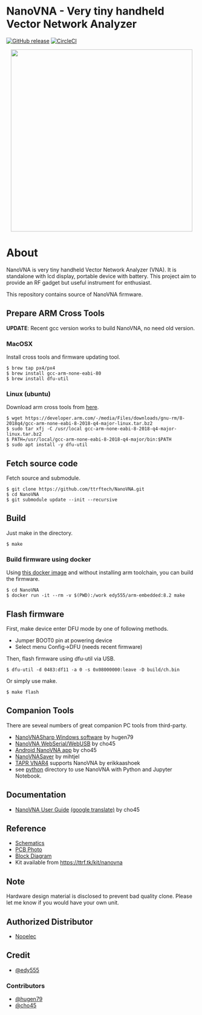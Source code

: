 NanoVNA - Very tiny handheld Vector Network Analyzer
==========================================================

[![GitHub release](http://img.shields.io/github/release/ttrftech/NanoVNA.svg?style=flat)][release]
[![CircleCI](https://circleci.com/gh/ttrftech/NanoVNA.svg?style=shield)](https://circleci.com/gh/ttrftech/NanoVNA)

[release]: https://github.com/ttrftech/NanoVNA/releases

<div align="center">
<img src="/doc/nanovna.jpg" width="480px">
</div>

# About

NanoVNA is very tiny handheld Vector Network Analyzer (VNA). It is
standalone with lcd display, portable device with battery. This
project aim to provide an RF gadget but useful instrument for
enthusiast.

This repository contains source of NanoVNA firmware.

## Prepare ARM Cross Tools

**UPDATE**: Recent gcc version works to build NanoVNA, no need old version.

### MacOSX

Install cross tools and firmware updating tool.

    $ brew tap px4/px4
    $ brew install gcc-arm-none-eabi-80
    $ brew install dfu-util

### Linux (ubuntu)

Download arm cross tools from [here](https://developer.arm.com/tools-and-software/open-source-software/developer-tools/gnu-toolchain/gnu-rm/downloads).

    $ wget https://developer.arm.com/-/media/Files/downloads/gnu-rm/8-2018q4/gcc-arm-none-eabi-8-2018-q4-major-linux.tar.bz2
    $ sudo tar xfj -C /usr/local gcc-arm-none-eabi-8-2018-q4-major-linux.tar.bz2
    $ PATH=/usr/local/gcc-arm-none-eabi-8-2018-q4-major/bin:$PATH
    $ sudo apt install -y dfu-util

## Fetch source code

Fetch source and submodule.

    $ git clone https://github.com/ttrftech/NanoVNA.git
    $ cd NanoVNA
    $ git submodule update --init --recursive

## Build

Just make in the directory.

    $ make

### Build firmware using docker

Using [this docker image](https://hub.docker.com/r/edy555/arm-embedded) and without installing arm toolchain, you can build the firmware.

    $ cd NanoVNA
    $ docker run -it --rm -v $(PWD):/work edy555/arm-embedded:8.2 make

## Flash firmware

First, make device enter DFU mode by one of following methods.

* Jumper BOOT0 pin at powering device
* Select menu Config->DFU (needs recent firmware)

Then, flash firmware using dfu-util via USB.

    $ dfu-util -d 0483:df11 -a 0 -s 0x08000000:leave -D build/ch.bin

Or simply use make.

    $ make flash

## Companion Tools

There are seveal numbers of great companion PC tools from third-party.

* [NanoVNASharp Windows software](https://drive.google.com/drive/folders/1IZEtx2YdqchaTO8Aa9QbhQ8g_Pr5iNhr) by hugen79
* [NanoVNA WebSerial/WebUSB](https://github.com/cho45/NanoVNA-WebUSB-Client) by cho45
* [Android NanoVNA app](https://play.google.com/store/apps/details?id=net.lowreal.nanovnawebapp) by cho45
* [NanoVNASaver](https://github.com/mihtjel/nanovna-saver) by mihtjel
* [TAPR VNAR4](https://groups.io/g/nanovna-users/files/NanoVNA%20PC%20Software/TAPR%20VNA) supports NanoVNA by erikkaashoek
* see [python](/python/README.md) directory to use NanoVNA with Python and Jupyter Notebook.

## Documentation

* [NanoVNA User Guide](https://cho45.github.io/NanoVNA-manual/) [(google translate)](https://translate.google.com/translate?sl=ja&tl=en&u=https%3A%2F%2Fcho45.github.io%2FNanoVNA-manual%2F) by cho45

## Reference

* [Schematics](/doc/nanovna-sch.pdf)
* [PCB Photo](/doc/nanovna-pcb-photo.jpg)
* [Block Diagram](/doc/nanovna-blockdiagram.png)
* Kit available from https://ttrf.tk/kit/nanovna

## Note

Hardware design material is disclosed to prevent bad quality clone. Please let me know if you would have your own unit.

## Authorized Distributor

* [Nooelec](https://www.nooelec.com/store/nanovna-bundle.html)

## Credit

* [@edy555](https://github.com/edy555)

### Contributors

* [@hugen79](https://github.com/hugen79)
* [@cho45](https://github.com/cho45)
